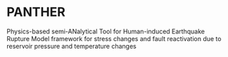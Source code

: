 # PANTHER
Physics-based semi-ANalytical Tool for Human-induced Earthquake Rupture
Model framework for stress changes and fault reactivation due to reservoir pressure and temperature changes
